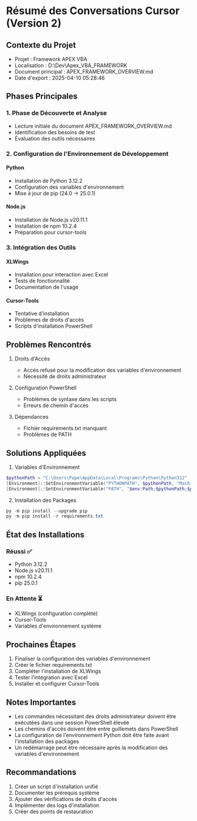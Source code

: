 # Résumé des Conversations Cursor (Version 2)

## Contexte du Projet
- Projet : Framework APEX VBA
- Localisation : D:\Dev\Apex_VBA_FRAMEWORK
- Document principal : APEX_FRAMEWORK_OVERVIEW.md
- Date d'export : 2025-04-10 05:28:46

## Phases Principales

### 1. Phase de Découverte et Analyse
- Lecture initiale du document APEX_FRAMEWORK_OVERVIEW.md
- Identification des besoins de test
- Évaluation des outils nécessaires

### 2. Configuration de l'Environnement de Développement
#### Python
- Installation de Python 3.12.2
- Configuration des variables d'environnement
- Mise à jour de pip (24.0 → 25.0.1)

#### Node.js
- Installation de Node.js v20.11.1
- Installation de npm 10.2.4
- Préparation pour cursor-tools

### 3. Intégration des Outils
#### XLWings
- Installation pour interaction avec Excel
- Tests de fonctionnalité
- Documentation de l'usage

#### Cursor-Tools
- Tentative d'installation
- Problèmes de droits d'accès
- Scripts d'installation PowerShell

## Problèmes Rencontrés
1. Droits d'Accès
   - Accès refusé pour la modification des variables d'environnement
   - Nécessité de droits administrateur

2. Configuration PowerShell
   - Problèmes de syntaxe dans les scripts
   - Erreurs de chemin d'accès

3. Dépendances
   - Fichier requirements.txt manquant
   - Problèmes de PATH

## Solutions Appliquées
1. Variables d'Environnement
```powershell
$pythonPath = "C:\Users\Pape\AppData\Local\Programs\Python\Python312"
[Environment]::SetEnvironmentVariable("PYTHONPATH", $pythonPath, "Machine")
[Environment]::SetEnvironmentVariable("PATH", "$env:Path;$pythonPath;$pythonPath\Scripts", "Machine")
```

2. Installation des Packages
```powershell
py -m pip install --upgrade pip
py -m pip install -r requirements.txt
```

## État des Installations
### Réussi ✅
- Python 3.12.2
- Node.js v20.11.1
- npm 10.2.4
- pip 25.0.1

### En Attente ⏳
- XLWings (configuration complète)
- Cursor-Tools
- Variables d'environnement système

## Prochaines Étapes
1. Finaliser la configuration des variables d'environnement
2. Créer le fichier requirements.txt
3. Compléter l'installation de XLWings
4. Tester l'intégration avec Excel
5. Installer et configurer Cursor-Tools

## Notes Importantes
- Les commandes nécessitant des droits administrateur doivent être exécutées dans une session PowerShell élevée
- Les chemins d'accès doivent être entre guillemets dans PowerShell
- La configuration de l'environnement Python doit être faite avant l'installation des packages
- Un redémarrage peut être nécessaire après la modification des variables d'environnement

## Recommandations
1. Créer un script d'installation unifié
2. Documenter les prérequis système
3. Ajouter des vérifications de droits d'accès
4. Implémenter des logs d'installation
5. Créer des points de restauration 